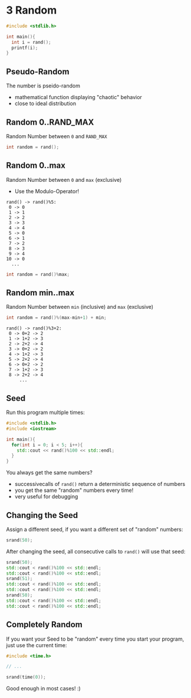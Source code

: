 # 3 Random

```cpp
#include <stdlib.h>

int main(){
  int i = rand();
  printf(i);
}
```

## Pseudo-Random

The number is pseido-random
- mathematical function displaying "chaotic" behavior
- close to ideal distribution

## Random 0..RAND_MAX

Random Number between `0` and `RAND_MAX`

```cpp
int random = rand();
```

## Random 0..max

Random Number between `0` and `max` (exclusive)
- Use the Modulo-Operator!

```
rand() -> rand()%5:
 0 -> 0
 1 -> 1
 2 -> 2
 3 -> 3
 4 -> 4
 5 -> 0
 6 -> 1
 7 -> 2
 8 -> 3
 9 -> 4 
10 -> 0
  ...
```

```cpp
int random = rand()%max;
```

## Random min..max

Random Number between `min` (inclusive) and `max` (exclusive)

```cpp
int random = rand()%(max-min+1) + min;
```

```
rand() -> rand()%3+2:
 0 -> 0+2 -> 2
 1 -> 1+2 -> 3
 2 -> 2+2 -> 4
 3 -> 0+2 -> 2
 4 -> 1+2 -> 3
 5 -> 2+2 -> 4
 6 -> 0+2 -> 2
 7 -> 1+2 -> 3
 8 -> 2+2 -> 4
     ...
```

## Seed

Run this program multiple times:

```cpp
#include <stdlib.h>
#include <iostream>

int main(){
  for(int i = 0; i < 5; i++){
    std::cout << rand()%100 << std::endl;
  }
}
```

You always get the same numbers?
- successivecalls of `rand()` return a deterministic sequence of numbers
- you get the same "random" numbers every time!
- very useful for debugging

## Changing the Seed

Assign a different seed, if you want a different set of "random" numbers:

```cpp
srand(50);
```

After changing the seed, all consecutive calls to `rand()` will use that seed:

```cpp
srand(50);
std::cout < rand()%100 << std::endl;
std::cout < rand()%100 << std::endl;
srand(51);
std::cout < rand()%100 << std::endl;
std::cout < rand()%100 << std::endl;
srand(50);
std::cout < rand()%100 << std::endl;
std::cout < rand()%100 << std::endl;
```

## Completely Random

If you want your Seed to be "random" every time you start your program, just use the current time:

```cpp
#include <time.h>

// ...

srand(time(0));
```

Good enough in most cases! :)
